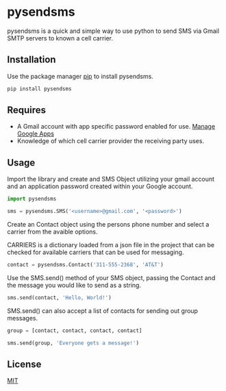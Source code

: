 # pysendsms
pysendsms is a quick and simple way to use python to send SMS via Gmail SMTP servers to known a cell carrier.

  

## Installation

  

Use the package manager [pip](https://pypi.org/project/pysendsms) to install pysendsms.

  

```bash
pip install pysendsms
```
## Requires
  - A Gmail account with app specific password enabled for use. [Manage Google Apps](https://myaccount.google.com/apppasswords)
  - Knowledge of which cell carrier provider the receiving party uses.
  

## Usage

  

Import the library and create and SMS Object utilizing your gmail account and an application password created within your Google account.

  

```python
import pysendsms

sms = pysendsms.SMS('<username>@gmail.com', '<password>')
```

Create an Contact object using the persons phone number and select a carrier from the avaible options.

CARRIERS is a dictionary loaded from a json file in the project that can be checked for available carriers that can be used for messaging.

```python
contact = pysendsms.Contact('311-555-2368', 'AT&T')
```

  

Use the SMS.send() method of your SMS object, passing the Contact and the message you would like to send as a string.

```python
sms.send(contact, 'Hello, World!')
```

SMS.send() can also accept a list of contacts for sending out group messages.

```python
group = [contact, contact, contact, contact]

sms.send(group, 'Everyone gets a message!')
```

## License

[MIT](https://choosealicense.com/licenses/mit/)